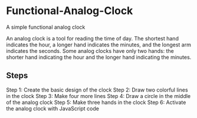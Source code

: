 # Functional-Analog-Clock
A simple functional analog clock

An analog clock is a tool for reading the time of day. The shortest hand indicates the hour, a longer hand indicates the minutes, and the longest arm indicates the seconds. Some analog clocks have only two hands: the shorter hand indicating the hour and the longer hand indicating the minutes.


## Steps
Step 1: Create the basic design of the clock
Step 2: Draw two colorful lines in the clock
Step 3: Make four more lines
Step 4: Draw a circle in the middle of the analog clock
Step 5: Make three hands in the clock
Step 6: Activate the analog clock with JavaScript code
